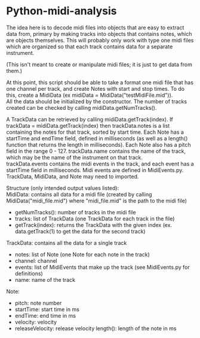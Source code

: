 Python-midi-analysis
====================
The idea here is to decode midi files into objects that are easy to extract data from, primary by making tracks into objects that contains notes, which are objects themselves. 
This will probably only work with type one midi files which are organized so that each track contains data for a separate instrument.

(This isn't meant to create or manipulate midi files; it is just to get data from them.)

At this point, this script should be able to take a format one midi file that has one channel per track,
and create Notes with start and stop times.  To do this, create a MidiData (ex midiData = MidiData("testMidiFile.mid")).  
All the data should be initialized by the constructor.  The number of tracks created can be checked by calling midiData.getNumTracks().

A TrackData can be retrieved by calling midiData.getTrack(index).  If trackData = midiData.getTrack(index) then
trackData.notes is a list containing the notes for that track, sorted by start time.  Each Note has a startTime and endTime field, defined in 
milliseconds (as well as a length() function that returns the length in milliseconds).  Each Note also has a pitch
field in the range 0 - 127.  trackData.name contains the name of the track, which may be the name of the instrument on that track.  
trackData.events contains the midi events in the track, and each event has a startTime field in milliseconds. Midi events are defined in
MidiEvents.py.
TrackData, MidiData, and Note may need to imported.

Structure (only intended output values listed):  
MidiData: contains all data for a midi file (created by calling MidiData("midi_file.mid") where "midi_file.mid" is the path to the midi file)  
  * getNumTracks(): number of tracks in the midi file
  * tracks: list of TrackData (one TrackData for each track in the file)
  * getTrack(index): returns the TrackData with the given index (ex. data.getTrack(1) to get the data for the second track)

TrackData: contains all the data for a single track  
  * notes: list of Note (one Note for each note in the track)
  * channel: channel
  * events: list of MidiEvents that make up the track (see MidiEvents.py for definitions)
  * name: name of the track

Note:
  * pitch: note number  
  * startTime: start time in ms
  * endTime: end time in ms
  * velocity: velocity
  * releaseVelocity: release velocity
    length(): length of the note in ms
